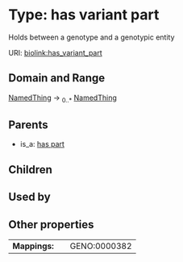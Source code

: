 
# Type: has variant part


Holds between a genotype and a genotypic entity

URI: [biolink:has_variant_part](https://w3id.org/biolink/vocab/has_variant_part)


## Domain and Range

[NamedThing](NamedThing.md) ->  <sub>0..*</sub> [NamedThing](NamedThing.md)

## Parents

 *  is_a: [has part](has_part.md)

## Children


## Used by


## Other properties

|  |  |  |
| --- | --- | --- |
| **Mappings:** | | GENO:0000382 |

